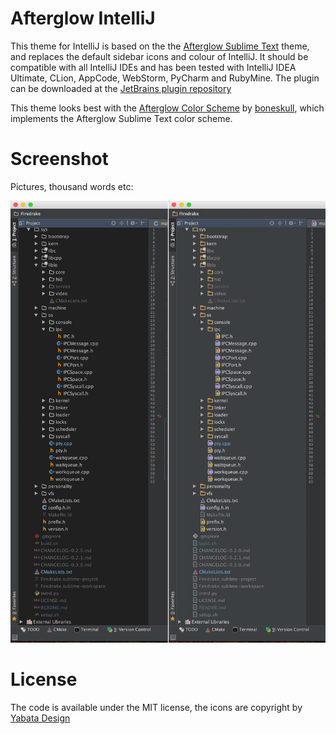 # Afterglow IntelliJ

This theme for IntelliJ is based on the the [Afterglow Sublime Text](https://github.com/YabataDesign/afterglow-theme) theme,
and replaces the default sidebar icons and colour of IntelliJ. It should be compatible with all IntelliJ IDEs and has been tested
 with IntelliJ IDEA Ultimate, CLion, AppCode, WebStorm, PyCharm and RubyMine.
The plugin can be downloaded at the [JetBrains plugin repository](https://plugins.jetbrains.com/plugin/8066)

This theme looks best with the [Afterglow Color Scheme](https://github.com/boneskull/jetbrains-afterglow-scheme) by
[boneskull](https://github.com/boneskull), which implements the Afterglow Sublime Text color scheme.

# Screenshot

Pictures, thousand words etc:

![Screenshot](./Screenshot.png)

# License

The code is available under the MIT license, the icons are copyright by [Yabata Design](https://github.com/YabataDesign)